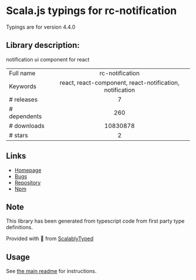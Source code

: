 
# Scala.js typings for rc-notification

Typings are for version 4.4.0

## Library description:
notification ui component for react

|                    |                 |
| ------------------ | :-------------: |
| Full name          | rc-notification |
| Keywords           | react, react-component, react-notification, notification |
| # releases         | 7 |
| # dependents       | 260 |
| # downloads        | 10830878 |
| # stars            | 2 |

## Links
- [Homepage](http://github.com/react-component/notification)
- [Bugs](http://github.com/react-component/notification/issues)
- [Repository](https://github.com/react-component/notification)
- [Npm](https://www.npmjs.com/package/rc-notification)
    


## Note
This library has been generated from typescript code from first party type definitions.

Provided with :purple_heart: from [ScalablyTyped](https://github.com/oyvindberg/ScalablyTyped)

## Usage
See [the main readme](../../readme.md) for instructions.


